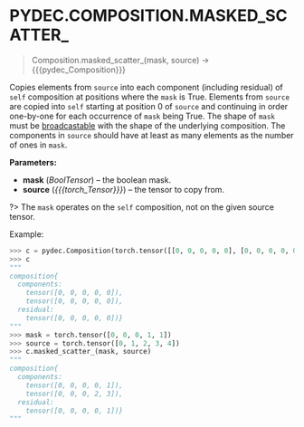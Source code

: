 # PYDEC.COMPOSITION.MASKED_SCATTER_
> Composition.masked_scatter_(mask, source) →  {{{pydec_Composition}}}

Copies elements from `source` into each component (including residual) of `self` composition at positions where the `mask` is True. Elements from `source` are copied into `self` starting at position 0 of `source` and continuing in order one-by-one for each occurrence of `mask` being True. The shape of `mask` must be [broadcastable](https://pytorch.org/docs/stable/notes/broadcasting.html#broadcasting-semantics) with the shape of the underlying composition. The components in `source` should have at least as many elements as the number of ones in `mask`.

**Parameters:**

* **mask** (*BoolTensor*) – the boolean mask.
* **source** (*{{{torch_Tensor}}}*) – the tensor to copy from.

?> The `mask` operates on the `self` composition, not on the given source tensor.

Example:
```python
>>> c = pydec.Composition(torch.tensor([[0, 0, 0, 0, 0], [0, 0, 0, 0, 0]]))
>>> c
"""
composition{
  components:
    tensor([0, 0, 0, 0, 0]),
    tensor([0, 0, 0, 0, 0]),
  residual:
    tensor([0, 0, 0, 0, 0])}
"""
>>> mask = torch.tensor([0, 0, 0, 1, 1])
>>> source = torch.tensor([0, 1, 2, 3, 4])
>>> c.masked_scatter_(mask, source)
"""
composition{
  components:
    tensor([0, 0, 0, 0, 1]),
    tensor([0, 0, 0, 2, 3]),
  residual:
    tensor([0, 0, 0, 0, 1])}
"""